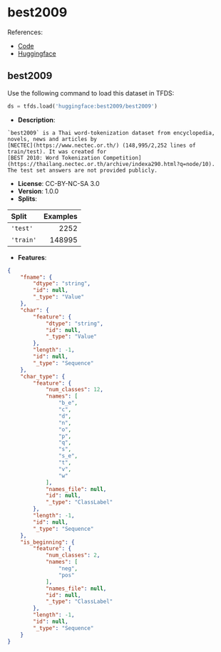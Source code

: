 # best2009

References:

*   [Code](https://github.com/huggingface/datasets/blob/master/datasets/best2009)
*   [Huggingface](https://huggingface.co/datasets/best2009)


## best2009


Use the following command to load this dataset in TFDS:

```python
ds = tfds.load('huggingface:best2009/best2009')
```

*   **Description**:

```
`best2009` is a Thai word-tokenization dataset from encyclopedia, novels, news and articles by
[NECTEC](https://www.nectec.or.th/) (148,995/2,252 lines of train/test). It was created for
[BEST 2010: Word Tokenization Competition](https://thailang.nectec.or.th/archive/indexa290.html?q=node/10).
The test set answers are not provided publicly.
```

*   **License**: CC-BY-NC-SA 3.0
*   **Version**: 1.0.0
*   **Splits**:

Split  | Examples
:----- | -------:
`'test'` | 2252
`'train'` | 148995

*   **Features**:

```json
{
    "fname": {
        "dtype": "string",
        "id": null,
        "_type": "Value"
    },
    "char": {
        "feature": {
            "dtype": "string",
            "id": null,
            "_type": "Value"
        },
        "length": -1,
        "id": null,
        "_type": "Sequence"
    },
    "char_type": {
        "feature": {
            "num_classes": 12,
            "names": [
                "b_e",
                "c",
                "d",
                "n",
                "o",
                "p",
                "q",
                "s",
                "s_e",
                "t",
                "v",
                "w"
            ],
            "names_file": null,
            "id": null,
            "_type": "ClassLabel"
        },
        "length": -1,
        "id": null,
        "_type": "Sequence"
    },
    "is_beginning": {
        "feature": {
            "num_classes": 2,
            "names": [
                "neg",
                "pos"
            ],
            "names_file": null,
            "id": null,
            "_type": "ClassLabel"
        },
        "length": -1,
        "id": null,
        "_type": "Sequence"
    }
}
```


